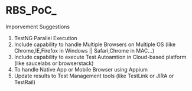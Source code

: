 # RBS_PoC_

Imporvement Suggestions
1) TestNG Parallel Execution
2) Include capability to handle Multiple Browsers on Multiple OS (like Chrome,IE,Firefox in Windows || Safari,Chrome in MAC...)
3) Include capability to execute Test Autoamtion in Cloud-based platform (like saucelabs or browserstack)
4) To handle Native App or Mobile Browser using Appium
5) Update results to Test Management tools (like TestLink or JIRA or TestRail)